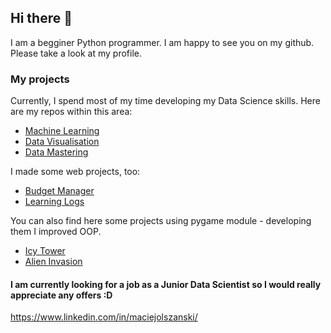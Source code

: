 ## Hi there 👋

I am a begginer Python programmer. I am happy to see you on my github. Please take a look at my profile.

### My projects
Currently, I spend most of my time developing my Data Science skills. Here are my repos within this area:

* [Machine Learning](https://github.com/maciejolszanski/ML_basics)
* [Data Visualisation](https://github.com/maciejolszanski/Data_visualisation)
* [Data Mastering](https://github.com/maciejolszanski/Data_mastering)

I made some web projects, too:
* [Budget Manager](https://github.com/maciejolszanski/Budget_manager)
* [Learning Logs](https://github.com/maciejolszanski/Learning_Logs)

You can also find here some projects using pygame module  - developing them I improved OOP.
* [Icy Tower](https://github.com/maciejolszanski/Icy_Tower)
* [Alien Invasion](https://github.com/maciejolszanski/Alien_Invasion_development)



#### I am currently looking for a job as a Junior Data Scientist so I would really appreciate any offers :D


 https://www.linkedin.com/in/maciejolszanski/

<!-- This shows my most used languages
[![Top Langs](https://github-readme-stats.vercel.app/api/top-langs/?username=maciejolszanski)](https://github.com/anuraghazra/github-readme-stats)

 -->
<!--
**maciejolszanski/maciejolszanski** is a ✨ _special_ ✨ repository because its `README.md` (this file) appears on your GitHub profile.

Here are some ideas to get you started:

- 🔭 I’m currently working on ...
- 🌱 I’m currently learning ...
- 👯 I’m looking to collaborate on ...
- 🤔 I’m looking for help with ...
- 💬 Ask me about ...
- 📫 How to reach me: ...
- 😄 Pronouns: ...
- ⚡ Fun fact: ...
-->
